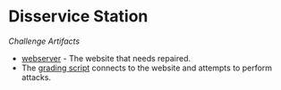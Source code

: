 # Disservice Station

*Challenge Artifacts*

- [webserver](./webserver/) - The website that needs repaired.
- The [grading script](./GradingScript.sh) connects to the website and attempts to perform attacks.